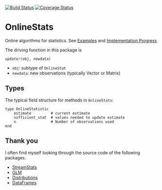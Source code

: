 [![Build Status](https://travis-ci.org/joshday/OnlineStats.jl.svg)](https://travis-ci.org/joshday/OnlineStats.jl)
[![Coverage Status](https://coveralls.io/repos/joshday/OnlineStats.jl/badge.svg?branch=master)](https://coveralls.io/r/joshday/OnlineStats.jl?branch=master)

# OnlineStats

Online algorithms for statistics.  See [Examples](doc/examples) and [Implementation Progress](src)

The driving function in this package is  

```update!(obj, newdata)```  
- `obj`: subtype of `OnlineStat`  
- `newdata`: new observations (typically Vector or Matrix)

## Types 

The typical field structure for methods in `OnlineStats`:

```
type OnlineStatistic
	estimate         # current estimate
	sufficient_stat  # values needed to update estimate
	n                # Number of observations used
end
```



## Thank you
I often find myself looking through the source code of the following packages.  

- [StreamStats](https://github.com/johnmyleswhite/StreamStats.jl)
- [GLM](https://github.com/JuliaStats/GLM.jl)  
- [Distributions](https://github.com/JuliaStats/Distributions.jl)  
- [DataFrames](https://github.com/JuliaStats/DataFrames.jl)
